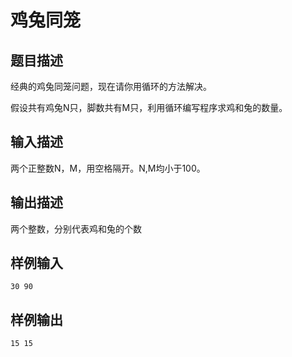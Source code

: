 # 鸡兔同笼

## 题目描述

经典的鸡兔同笼问题，现在请你用循环的方法解决。

假设共有鸡兔N只，脚数共有M只，利用循环编写程序求鸡和兔的数量。


## 输入描述

两个正整数N，M，用空格隔开。N,M均小于100。

## 输出描述

两个整数，分别代表鸡和兔的个数

## 样例输入

	30 90

## 样例输出
	
	15 15